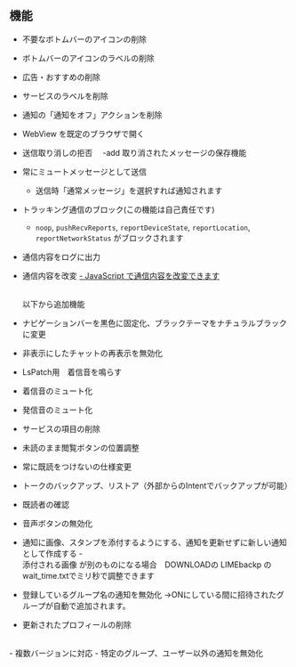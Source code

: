 
## 機能

- 不要なボトムバーのアイコンの削除
- ボトムバーのアイコンのラベルの削除
- 広告・おすすめの削除
- サービスのラベルを削除
- 通知の「通知をオフ」アクションを削除
- WebView を既定のブラウザで開く
  <br>
- 送信取り消しの拒否
　-add 取り消されたメッセージの保存機能 
- 常にミュートメッセージとして送信
  - 送信時「通常メッセージ」を選択すれば通知されます
- トラッキング通信のブロック(この機能は自己責任です)
  - `noop`, `pushRecvReports`, `reportDeviceState`, `reportLocation`, `reportNetworkStatus` がブロックされます
- 通信内容をログに出力
- 通信内容を改変
 [- JavaScript で通信内容を改変できます](https://github.com/areteruhiro/LIMEs/blob/master/JavaRead.md)


  <br>以下から追加機能
- ナビゲーションバーを黒色に固定化、ブラックテーマをナチュラルブラックに変更
- 非表示にしたチャットの再表示を無効化
- LsPatch用　着信音を鳴らす
- 着信音のミュート化
- 発信音のミュート化
- サービスの項目の削除
    <br>
- 未読のまま閲覧ボタンの位置調整
- 常に既読をつけないの仕様変更
  <br>
- トークのバックアップ、リストア（外部からのIntentでバックアップが可能）
- 既読者の確認
- 音声ボタンの無効化
- 通知に画像、スタンプを添付するようにする、通知を更新せずに新しい通知として作成する
  -<br>添付される画像 が別のものになる場合　DOWNLOADの LIMEbackp のwait_time.txtでミリ秒で調整できます
- 登録しているグループ名の通知を無効化
  →ONにしている間に招待されたグループが自動で追加されます。
- 更新されたプロフィールの削除
<br>
- 複数バージョンに対応
- 特定のグループ、ユーザー以外の通知を無効化
